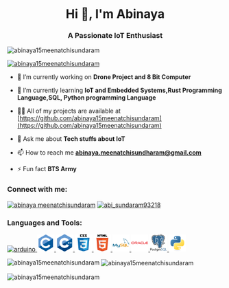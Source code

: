 <h1 align="center">Hi 👋, I'm Abinaya</h1> 
<h3 align="center">A Passionate IoT Enthusiast</h3> 
                                                          
<p align="left"> <img src="https://komarev.com/ghpvc/?username=abinaya15meenatchisundaram&label=Profile%20views&color=0e75b6&style=flat" alt="abinaya15meenatchisundaram" /> </p>

<p align="left"> <a href="https://github.com/ryo-ma/github-profile-trophy"><img src="https://github-profile-trophy.vercel.app/?username=abinaya15meenatchisundaram" alt="abinaya15meenatchisundaram" /></a> </p>

- 🔭 I’m currently working on **Drone Project and 8 Bit Computer** 

- 🌱 I’m currently learning **IoT and Embedded Systems,Rust Programming Language,SQL, Python programming Language**

- 👨‍💻 All of my projects are available at [https://github.com/abinaya15meenatchisundaram](https://github.com/abinaya15meenatchisundaram)

- 💬 Ask me about **Tech stuffs about IoT**

- 📫 How to reach me **abinaya.meenatchisundharam@gmail.com**

- ⚡ Fun fact **BTS Army**

<h3 align="left">Connect with me:</h3>
<p align="left">
<a href="https://linkedin.com/in/abinaya meenatchisundaram" target="blank"><img align="center" src="https://raw.githubusercontent.com/rahuldkjain/github-profile-readme-generator/master/src/images/icons/Social/linked-in-alt.svg" alt="abinaya meenatchisundaram" height="30" width="40" /></a>
<a href="https://instagram.com/abi_sundaram93218" target="blank"><img align="center" src="https://raw.githubusercontent.com/rahuldkjain/github-profile-readme-generator/master/src/images/icons/Social/instagram.svg" alt="abi_sundaram93218" height="30" width="40" /></a>
</p>

<h3 align="left">Languages and Tools:</h3>
<p align="left"> <a href="https://www.arduino.cc/" target="_blank" rel="noreferrer"> <img src="https://cdn.worldvectorlogo.com/logos/arduino-1.svg" alt="arduino" width="40" height="40"/> </a> <a href="https://www.cprogramming.com/" target="_blank" rel="noreferrer"> <img src="https://raw.githubusercontent.com/devicons/devicon/master/icons/c/c-original.svg" alt="c" width="40" height="40"/> </a> <a href="https://www.w3schools.com/cpp/" target="_blank" rel="noreferrer"> <img src="https://raw.githubusercontent.com/devicons/devicon/master/icons/cplusplus/cplusplus-original.svg" alt="cplusplus" width="40" height="40"/> </a> <a href="https://www.w3schools.com/css/" target="_blank" rel="noreferrer"> <img src="https://raw.githubusercontent.com/devicons/devicon/master/icons/css3/css3-original-wordmark.svg" alt="css3" width="40" height="40"/> </a> <a href="https://www.w3.org/html/" target="_blank" rel="noreferrer"> <img src="https://raw.githubusercontent.com/devicons/devicon/master/icons/html5/html5-original-wordmark.svg" alt="html5" width="40" height="40"/> </a> <a href="https://www.mysql.com/" target="_blank" rel="noreferrer"> <img src="https://raw.githubusercontent.com/devicons/devicon/master/icons/mysql/mysql-original-wordmark.svg" alt="mysql" width="40" height="40"/> </a> <a href="https://www.oracle.com/" target="_blank" rel="noreferrer"> <img src="https://raw.githubusercontent.com/devicons/devicon/master/icons/oracle/oracle-original.svg" alt="oracle" width="40" height="40"/> </a> <a href="https://www.postgresql.org" target="_blank" rel="noreferrer"> <img src="https://raw.githubusercontent.com/devicons/devicon/master/icons/postgresql/postgresql-original-wordmark.svg" alt="postgresql" width="40" height="40"/> </a> <a href="https://www.python.org" target="_blank" rel="noreferrer"> <img src="https://raw.githubusercontent.com/devicons/devicon/master/icons/python/python-original.svg" alt="python" width="40" height="40"/> </a> </p>

<p><img align="left" src="https://github-readme-stats.vercel.app/api/top-langs?username=abinaya15meenatchisundaram&show_icons=true&locale=en&layout=compact" alt="abinaya15meenatchisundaram" /></p>

<p>&nbsp;<img align="center" src="https://github-readme-stats.vercel.app/api?username=abinaya15meenatchisundaram&show_icons=true&locale=en" alt="abinaya15meenatchisundaram" /></p>

<p><img align="center" src="https://github-readme-streak-stats.herokuapp.com/?user=abinaya15meenatchisundaram&" alt="abinaya15meenatchisundaram" /></p>

